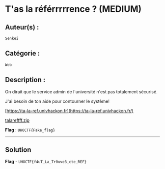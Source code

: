# T'as la référrrrrence ? (MEDIUM)

## Auteur(s) :
`Senkei`

## Catégorie :
`Web`

## Description :
On dirait que le service admin de l'université n'est pas totalement sécurisé.

J'ai besoin de ton aide pour contourner le système!

[https://ta-la-ref.univhackon.fr](https://ta-la-ref.univhackon.fr/)

[talareffff.zip](./talareffff.zip)

**Flag** : `UHOCTF{Fake_flag}`

---

## Solution




**Flag** - `UHOCTF{f4uT_La_Tr0uve3_cte_REF}`



